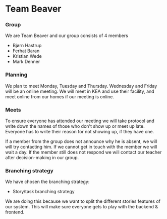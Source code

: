 Team Beaver
=================
### Group
We are Team Beaver and our group consists of 4 members
- Bjørn Hastrup
- Ferhat Baran
- Kristian Wede
- Mark Denner

### Planning
We plan to meet Monday, Tuesday and Thursday. Wednesday and Friday will be an online meeting.
We will meet in KEA and use their facility, and meet online from our homes if our meeting is online.

### Meets
To ensure everyone has attended our meeting we will take protocol and write down the names of those who don't  show up or meet up late.
Everyone has to write their reason for not showing up, if they have one.

If a member from the group does not announce why he is absent, we will will try contacting him. If we cannot get in touch with the member we will wait a day. If the member still does not respond we will contact our teacher after decision-making in our group.

### Branching strategy
We have chosen the branching strategy:
- Story/task branching strategy

We are doing this because we want to split the different stories features of our system. This will make sure everyone gets to play with the backend & frontend.
